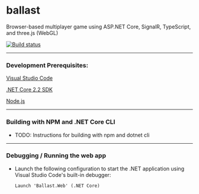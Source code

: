 # ballast
Browser-based multiplayer game using ASP.NET Core, SignalR, TypeScript, and three.js (WebGL)

[![Build status](https://ci.appveyor.com/api/projects/status/2ck1bfsp6fyio9hu?svg=true)](https://ci.appveyor.com/project/NaJ64/ballast)

---

### Development Prerequisites:

[Visual Studio Code](https://code.visualstudio.com/)

[.NET Core 2.2 SDK](https://dotnet.microsoft.com/download/dotnet-core/2.2)

[Node.js](https://nodejs.org/en/)

---

### Building with NPM and .NET Core CLI

- TODO:  Instructions for building with npm and dotnet cli

---

### Debugging / Running the web app

- Launch the following configuration to start the .NET application using Visual Studio Code's built-in debugger:

    `Launch 'Ballast.Web' (.NET Core)`
